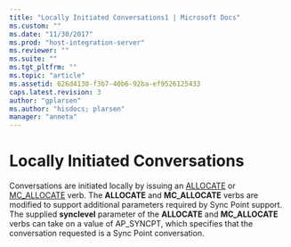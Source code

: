 ```yaml
---
title: "Locally Initiated Conversations1 | Microsoft Docs"
ms.custom: ""
ms.date: "11/30/2017"
ms.prod: "host-integration-server"
ms.reviewer: ""
ms.suite: ""
ms.tgt_pltfrm: ""
ms.topic: "article"
ms.assetid: 626d4130-f3b7-40b6-92ba-ef9526125433
caps.latest.revision: 3
author: "gplarsen"
ms.author: "hisdocs; plarsen"
manager: "anneta"
---
```

# Locally Initiated Conversations
Conversations are initiated locally by issuing an [ALLOCATE](./allocate2.md) or [MC_ALLOCATE](./mc-allocate2.md) verb. The **ALLOCATE** and **MC_ALLOCATE** verbs are modified to support additional parameters required by Sync Point support. The supplied **synclevel** parameter of the **ALLOCATE** and **MC_ALLOCATE** verbs can take on a value of AP_SYNCPT, which specifies that the conversation requested is a Sync Point conversation.